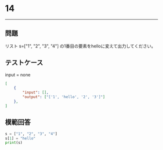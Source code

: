 # 14

---
## 問題

リスト s=["1", "2", "3", "4"] の1番目の要素をhelloに変えて出力してください。

## テストケース
input = none
```json
[
	{
		"input": [],
		"output": ["['1', 'hello', '2', '3']"]
  	},
]
```

## 模範回答
```python
s = ["1", "2", "3", "4"]
s[1] = "hello"
print(s)
```